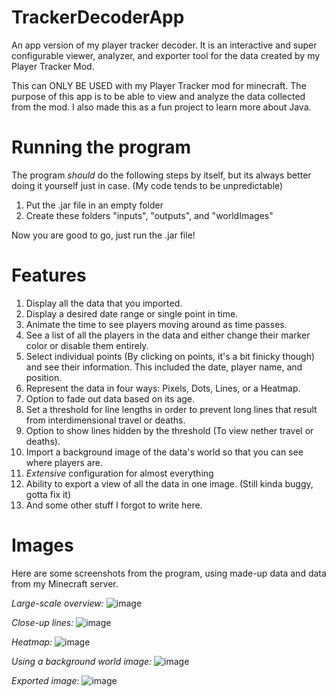 # TrackerDecoderApp
An app version of my player tracker decoder. It is an interactive and super configurable viewer, analyzer, and exporter tool for the data created by my Player Tracker Mod.

This can ONLY BE USED with my Player Tracker mod for minecraft. The purpose of this app is to be able to view and analyze the data collected from the mod.
I also made this as a fun project to learn more about Java.

# Running the program
The program *should* do the following steps by itself, but its always better doing it yourself just in case. (My code tends to be unpredictable)
1. Put the .jar file in an empty folder
2. Create these folders "inputs", "outputs", and "worldImages"

Now you are good to go, just run the .jar file!

# Features
1. Display all the data that you imported.
2. Display a desired date range or single point in time.
3. Animate the time to see players moving around as time passes.
4. See a list of all the players in the data and either change their marker color or disable them entirely.
5. Select individual points (By clicking on points, it's a bit finicky though) and see their information. This included the date, player name, and position.
6. Represent the data in four ways: Pixels, Dots, Lines, or a Heatmap.
7. Option to fade out data based on its age.
8. Set a threshold for line lengths in order to prevent long lines that result from interdimensional travel or deaths.
9. Option to show lines hidden by the threshold (To view nether travel or deaths).
11. Import a background image of the data's world so that you can see where players are.
12. *Extensive* configuration for almost everything
13. Ability to export a view of all the data in one image. (Still kinda buggy, gotta fix it)
14. And some other stuff I forgot to write here.

# Images
Here are some screenshots from the program, using made-up data and data from my Minecraft server.

*Large-scale overview:*
![image](https://user-images.githubusercontent.com/44927160/168449122-76f73826-857d-44f6-9839-eea1f9e24066.png)

*Close-up lines:*
![image](https://user-images.githubusercontent.com/44927160/168449136-b182f879-7db2-4e74-983b-37de249d4fad.png)

*Heatmap:*
![image](https://user-images.githubusercontent.com/44927160/168449151-4151b751-c39a-48e8-b82d-cc6e78c7d8eb.png)

*Using a background world image:*
![image](https://user-images.githubusercontent.com/44927160/168450297-2415fe3d-f164-484f-827b-37ea82d28cd3.png)

*Exported image:*
![image](https://user-images.githubusercontent.com/44927160/168449213-2c6daaca-a47b-45af-bd96-4a779d8fa759.png)
